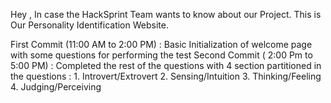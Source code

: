 Hey , In case the HackSprint Team wants to know about our Project. This is Our Personality Identification Website. 

First Commit (11:00 AM to 2:00 PM) : Basic Initialization of welcome page with some questions for performing the test
Second Commit ( 2:00 Pm to 5:00 PM) : Completed the rest of the questions with 4 section partitioned in the questions :
                                        1. Introvert/Extrovert
                                        2. Sensing/Intuition
                                        3. Thinking/Feeling
                                        4. Judging/Perceiving 

                                      
